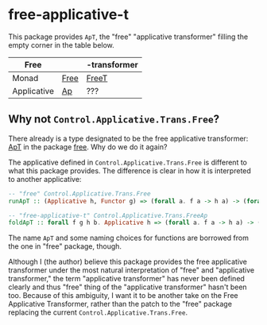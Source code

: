 # free-applicative-t

This package provides `ApT`, the "free" "applicative transformer" filling the empty corner in the table below.

| Free |    | -transformer |
|----|----|----|
|Monad| [Free](https://hackage.haskell.org/package/free-5.1.10/docs/Control-Monad-Free.html#t:Free) | [FreeT](https://hackage.haskell.org/package/free-5.1.10/docs/Control-Monad-Trans-Free.html#t:FreeT) |
|Applicative| [Ap](https://hackage.haskell.org/package/free-5.1.10/docs/Control-Applicative-Free.html#t:Ap) | ??? |

## Why not `Control.Applicative.Trans.Free`?

There already is a type designated to be the free applicative transformer: [ApT](https://hackage.haskell.org/package/free-5.1.10/docs/Control-Applicative-Trans-Free.html#t:ApT) in the package [free](https://hackage.haskell.org/package/free-5.1.10/). Why do we do it again?

The applicative defined in `Control.Applicative.Trans.Free` is different to what this package provides. The difference is clear in how it is interpreted to another applicative:

``` haskell
-- "free" Control.Applicative.Trans.Free
runApT :: (Applicative h, Functor g) => (forall a. f a -> h a) -> (forall a. g (h a) -> h a) -> ApT f g b -> h b

-- "free-applicative-t" Control.Applicative.Trans.FreeAp
foldApT :: forall f g h b. Applicative h => (forall a. f a -> h a) -> (forall a. g a -> h a) -> ApT f g b -> h b
```

The name `ApT` and some naming choices for functions are borrowed from the one in "free" package, though.

Although I (the author) believe this package provides the free applicative transformer under the most natural interpretation of "free" and "applicative transformer," the term "applicative transformer" has never been defined clearly and thus "free" thing of the "applicative transformer" hasn't been too.
Because of this ambiguity, I want it to be another take on the Free Applicative Transformer, rather than the patch to the "free" package replacing the current `Control.Applicative.Trans.Free`.
